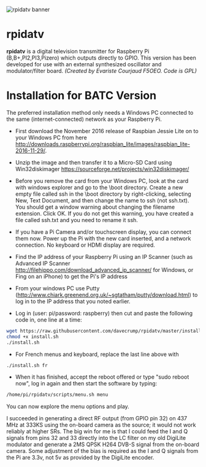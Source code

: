 ![rpidatv banner](/doc/img/spectreiq.jpg)
# rpidatv
**rpidatv** is a digital television transmitter for Raspberry Pi (B,B+,PI2,PI3,Pizero) which outputs directly to GPIO.  This version has been developed for use with an external synthesized oscillator and modulator/filter board. 
*(Created by Evariste Courjaud F5OEO. Code is GPL)*

# Installation for BATC Version

The preferred installation method only needs a Windows PC connected to the same (internet-connected) network as your Raspberry Pi.

- First download the November 2016 release of Raspbian Jessie Lite on to your Windows PC from here http://downloads.raspberrypi.org/raspbian_lite/images/raspbian_lite-2016-11-29/.  

- Unzip the image and then transfer it to a Micro-SD Card using Win32diskimager https://sourceforge.net/projects/win32diskimager/

- Before you remove the card from your Windows PC, look at the card with windows explorer and go to the \boot directory.  Create a new empty file called ssh in the \boot directory by right-clicking, selecting New, Text Document, and then change the name to ssh (not ssh.txt).  You should get a window warning about changing the filename extension.  Click OK.  If you do not get this warning, you have created a file called ssh.txt and you need to rename it ssh.

- If you have a Pi Camera and/or touchscreen display, you can connect them now.  Power up the Pi with the new card inserted, and a network connection.  No keyboard or HDMI display are required. 

- Find the IP address of your Raspberry Pi using an IP Scanner (such as Advanced IP Scanner http://filehippo.com/download_advanced_ip_scanner/ for Windows, or Fing on an iPhone) to get the Pi's IP address 

- From your windows PC use Putty (http://www.chiark.greenend.org.uk/~sgtatham/putty/download.html) to log in to the IP address that you noted earlier.

- Log in (user: pi/password: raspberry) then cut and paste the following code in, one line at a time:

```sh
wget https://raw.githubusercontent.com/davecrump/rpidatv/master/install.sh
chmod +x install.sh
./install.sh
```
- For French menus and keyboard, replace the last line above with 
```sh
./install.sh fr
```

- When it has finished, accept the reboot offered or type "sudo reboot now", log in again and then start the software by typing:

```sh
/home/pi/rpidatv/scripts/menu.sh menu
```

You can now explore the menu options and play.

I succeeded in generating a direct RF output (from GPIO pin 32) on 437 MHz at 333KS using the on-board camera as the source; it would not work reliably at higher SRs.  The big win for me is that I could feed the I and Q signals from pins 32 and 33 directly into the LC filter on my old DigiLite modulator and generate a 2MS QPSK H264 DVB-S signal from the on-board camera.  Some adjustment of the bias is required as the I and Q signals from the Pi are 3.3v, not 5v as provided by the DigiLite encoder.
